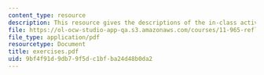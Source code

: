 ```yaml
---
content_type: resource
description: This resource gives the descriptions of the in-class activities.
file: https://ol-ocw-studio-app-qa.s3.amazonaws.com/courses/11-965-reflective-practice-an-approach-for-expanding-your-learning-frontiers-january-iap-2007/9bf4f91d9db79f5dc1bfba24d48b0da2_exercises.pdf
file_type: application/pdf
resourcetype: Document
title: exercises.pdf
uid: 9bf4f91d-9db7-9f5d-c1bf-ba24d48b0da2
---
```

